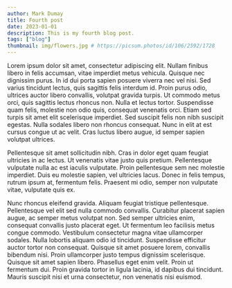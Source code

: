 ```yaml
---
author: Mark Dumay
title: Fourth post
date: 2023-01-01
description: This is my fourth blog post.
tags: ["blog"]
thumbnail: img/flowers.jpg # https://picsum.photos/id/106/2592/1728
---
```


Lorem ipsum dolor sit amet, consectetur adipiscing elit. Nullam finibus libero in felis accumsan, vitae imperdiet metus vehicula. Quisque nec dignissim purus. In id dui porta sapien posuere viverra nec vel nisi. Sed varius tincidunt lectus, quis sagittis felis interdum id. Proin purus odio, ultrices auctor libero convallis, volutpat gravida turpis. Ut commodo metus orci, quis sagittis lectus rhoncus non. Nulla et lectus tortor. Suspendisse quam felis, molestie non odio quis, consequat venenatis orci. Etiam sed turpis sit amet elit scelerisque imperdiet. Sed suscipit felis non nibh suscipit egestas. Nulla sodales libero non rhoncus consequat. Nunc in elit at est cursus congue ut ac velit. Cras luctus libero augue, id semper sapien volutpat ultrices.

Pellentesque sit amet sollicitudin nibh. Cras in dolor eget quam feugiat ultricies in ac lectus. Ut venenatis vitae justo quis pretium. Pellentesque vulputate nulla ac est iaculis vulputate. Proin pellentesque sem nec molestie imperdiet. Duis eu molestie sapien, vel ultricies lacus. Donec in felis tempus, rutrum ipsum at, fermentum felis. Praesent mi odio, semper non vulputate vitae, vulputate quis ex.

Nunc rhoncus eleifend gravida. Aliquam feugiat tristique pellentesque. Pellentesque vel elit sed nulla commodo convallis. Curabitur placerat sapien augue, ac semper metus volutpat non. Sed semper ultricies enim, consequat convallis justo placerat eget. Ut fermentum leo facilisis metus congue commodo. Vestibulum consectetur magna vitae ullamcorper sodales. Nulla lobortis aliquam odio id tincidunt. Suspendisse efficitur auctor tortor non consequat. Quisque sit amet posuere lorem, convallis bibendum nisi. Proin ullamcorper justo tempus dignissim scelerisque. Quisque sit amet sapien libero. Phasellus eget enim velit. Proin ut fermentum dui. Proin gravida tortor in ligula lacinia, id dapibus dui tincidunt. Mauris suscipit nisi et urna consectetur, non venenatis nisi euismod.

